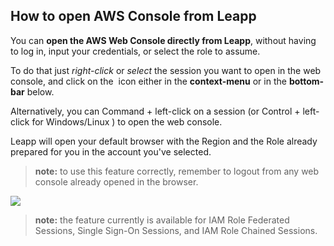 ## How to open AWS Console from Leapp

You can **open the AWS Web Console directly from Leapp**, without having to log in, input your credentials, or select the role to assume.

To do that just *right-click* or *select* the session you want to open in the web console, and click on the <img src="../../images/built-in-features/opening.png" alt="" title=""> icon either in the **context-menu** or in the **bottom-bar** below.

Alternatively, you can Command + left-click on a session (or Control + left-click for Windows/Linux ) to open the web console.

Leapp will open your default browser with the Region and the Role already prepared for you in the account you've selected.

> **note:** to use this feature correctly, remember to logout from any web console already opened in the browser.

![](../../images/built-in-features/opening-screen.png?style=smaller-img)

> **note:** the feature currently is available for IAM Role Federated Sessions, Single Sign-On Sessions, and IAM Role Chained Sessions.
